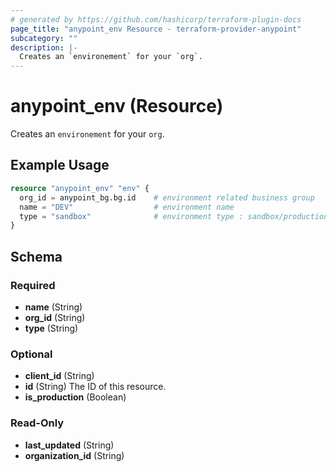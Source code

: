 ```yaml
---
# generated by https://github.com/hashicorp/terraform-plugin-docs
page_title: "anypoint_env Resource - terraform-provider-anypoint"
subcategory: ""
description: |-
  Creates an `environement` for your `org`.
---
```


# anypoint_env (Resource)

Creates an `environement` for your `org`.

## Example Usage

```terraform
resource "anypoint_env" "env" {
  org_id = anypoint_bg.bg.id    # environment related business group
  name = "DEV"                  # environment name
  type = "sandbox"              # environment type : sandbox/production
}
```

<!-- schema generated by tfplugindocs -->
## Schema

### Required

- **name** (String)
- **org_id** (String)
- **type** (String)

### Optional

- **client_id** (String)
- **id** (String) The ID of this resource.
- **is_production** (Boolean)

### Read-Only

- **last_updated** (String)
- **organization_id** (String)


